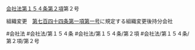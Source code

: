 [会社法第１５４条第２項](会社法＿＿＿＿第１５４条第２項)第２号

組織変更　[第七百四十四条第一項第一号](会社法＿＿＿＿第７４４条第１項第１号)に規定する組織変更後持分会社


#会社法
#会社法/第１５４条
#会社法/第１５４条/第２項
#会社法/第１５４条/第２項/第２号
